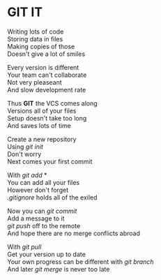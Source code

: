 # GIT IT

Writing lots of code <br>
Storing data in files <br>
Making copies of those <br>
Doesn't give a lot of smiles <br>

Every version is different <br>
Your team can't collaborate <br>
Not very pleaseant <br>
And slow development rate <br>

Thus **GIT** the VCS comes along <br>
Versions all of your files <br>
Setup doesn't take too long <br>
And saves lots of time <br>

Create a new repository <br>
Using *git init* <br>
Don't worry <br>
Next comes your first commit <br>

With *git add* \* <br>
You can add all your files <br>
However don't forget <br>
*.gitignore* holds all of the exiled <br>

Now you can *git commit* <br>
Add a message to it <br>
*git push* off to the remote <br>
And hope there are no merge conflicts abroad <br>

With *git pull* <br>
Get your version up to date <br>
Your own progress can be different with *git branch* <br>
And later *git merge* is never too late <br>
